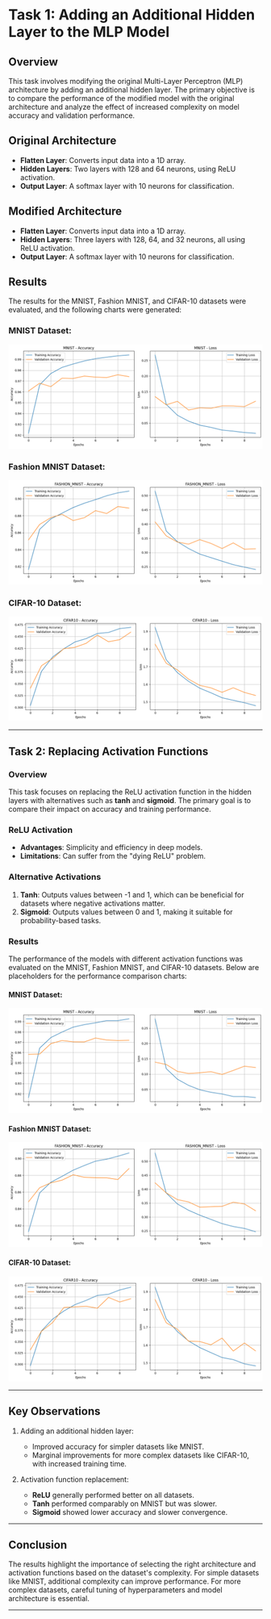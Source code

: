 # Task 1: Adding an Additional Hidden Layer to the MLP Model

## Overview
This task involves modifying the original Multi-Layer Perceptron (MLP) architecture by adding an additional hidden layer. The primary objective is to compare the performance of the modified model with the original architecture and analyze the effect of increased complexity on model accuracy and validation performance.

## Original Architecture
- **Flatten Layer**: Converts input data into a 1D array.
- **Hidden Layers**: Two layers with 128 and 64 neurons, using ReLU activation.
- **Output Layer**: A softmax layer with 10 neurons for classification.

## Modified Architecture
- **Flatten Layer**: Converts input data into a 1D array.
- **Hidden Layers**: Three layers with 128, 64, and 32 neurons, all using ReLU activation.
- **Output Layer**: A softmax layer with 10 neurons for classification.

## Results
The results for the MNIST, Fashion MNIST, and CIFAR-10 datasets were evaluated, and the following charts were generated:

### MNIST Dataset:
![MNIST Accuracy](/charts/mnist1.png)

### Fashion MNIST Dataset:
![Fashion MNIST Accuracy](/charts/fashion_mnist1.png)

### CIFAR-10 Dataset:
![CIFAR-10 Accuracy](/charts/cifar101.png)

---

## Task 2: Replacing Activation Functions

### Overview
This task focuses on replacing the ReLU activation function in the hidden layers with alternatives such as **tanh** and **sigmoid**. The primary goal is to compare their impact on accuracy and training performance.

### ReLU Activation
- **Advantages**: Simplicity and efficiency in deep models.
- **Limitations**: Can suffer from the "dying ReLU" problem.

### Alternative Activations
1. **Tanh**: Outputs values between -1 and 1, which can be beneficial for datasets where negative activations matter.
2. **Sigmoid**: Outputs values between 0 and 1, making it suitable for probability-based tasks.

### Results
The performance of the models with different activation functions was evaluated on the MNIST, Fashion MNIST, and CIFAR-10 datasets. Below are placeholders for the performance comparison charts:

#### MNIST Dataset:
![MNIST Accuracy - Activation Comparison](/charts/mnist2.png)

#### Fashion MNIST Dataset:
![Fashion MNIST Accuracy - Activation Comparison](/charts/fashion_mnist2.png)

#### CIFAR-10 Dataset:
![CIFAR-10 Accuracy - Activation Comparison](/charts/cifar102.png)

---

## Key Observations
1. Adding an additional hidden layer:
   - Improved accuracy for simpler datasets like MNIST.
   - Marginal improvements for more complex datasets like CIFAR-10, with increased training time.

2. Activation function replacement:
   - **ReLU** generally performed better on all datasets.
   - **Tanh** performed comparably on MNIST but was slower.
   - **Sigmoid** showed lower accuracy and slower convergence.

---

## Conclusion
The results highlight the importance of selecting the right architecture and activation functions based on the dataset's complexity. For simple datasets like MNIST, additional complexity can improve performance. For more complex datasets, careful tuning of hyperparameters and model architecture is essential.

---
